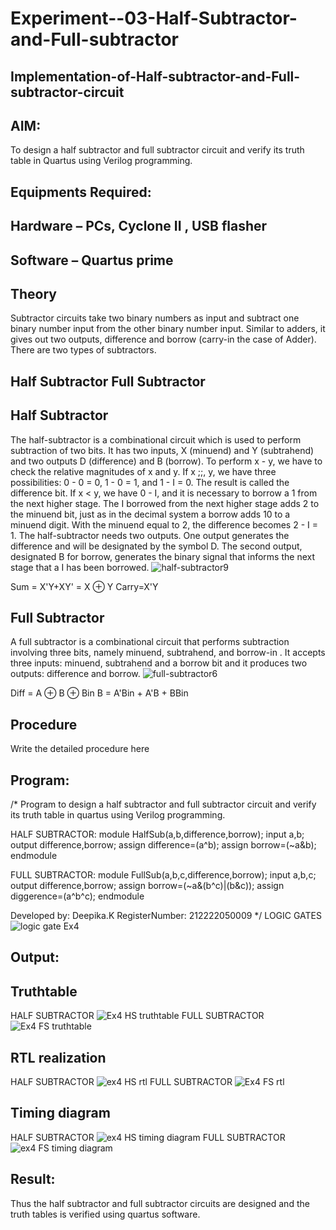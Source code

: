 # Experiment--03-Half-Subtractor-and-Full-subtractor
## Implementation-of-Half-subtractor-and-Full-subtractor-circuit
## AIM:
To design a half subtractor and full subtractor circuit and verify its truth table in Quartus using Verilog programming.

## Equipments Required:
## Hardware – PCs, Cyclone II , USB flasher
## Software – Quartus prime
## Theory
Subtractor circuits take two binary numbers as input and subtract one binary number input from the other binary number input. Similar to adders, it gives out two outputs, difference and borrow (carry-in the case of Adder). There are two types of subtractors.

## Half Subtractor Full Subtractor
## Half Subtractor
The half-subtractor is a combinational circuit which is used to perform subtraction of two bits. It has two inputs, X (minuend) and Y (subtrahend) and two outputs D (difference) and B (borrow). To perform x - y, we have to check the relative magnitudes of x and y. If x ;;, y, we have three possibilities: 0 - 0 = 0, 1 - 0 = 1, and 1 - I = 0. The result is called the difference bit. If x < y, we have 0 - I, and it is necessary to borrow a 1 from the next higher stage. The I borrowed from the next higher stage adds 2 to the minuend bit, just as in the decimal system a borrow adds 10 to a minuend digit. With the minuend equal to 2, the difference becomes 2 - I = 1. The half-subtractor needs two outputs. One output generates the difference and will be designated by the symbol D. The second output, designated B for borrow, generates the binary signal that informs the next stage that a I has been borrowed.
![half-subtractor9](https://user-images.githubusercontent.com/36288975/166112538-58c3bc7c-ee5d-4e6a-ac8d-8e8328efe27a.png)


Sum = X'Y+XY' = X ⊕ Y
Carry=X'Y

## Full Subtractor
A full subtractor is a combinational circuit that performs subtraction involving three bits, namely minuend, subtrahend, and borrow-in . It accepts three inputs: minuend, subtrahend and a borrow bit and it produces two outputs: difference and borrow. 
![full-subtractor6](https://user-images.githubusercontent.com/36288975/166112541-24c68359-3de8-4674-ae22-8272ffc385ed.png)


Diff = A ⊕ B ⊕ Bin B = A'Bin + A'B + BBin

## Procedure



Write the detailed procedure here 


## Program:
/*
Program to design a half subtractor and full subtractor circuit and verify its truth table in quartus using Verilog programming.

HALF SUBTRACTOR:
module HalfSub(a,b,difference,borrow);
input a,b;
output difference,borrow;
assign difference=(a^b);
assign borrow=(~a&b);
endmodule


FULL SUBTRACTOR:
module FullSub(a,b,c,difference,borrow);
input a,b,c;
output difference,borrow;
assign borrow=(~a&(b^c)|(b&c));
assign diggerence=(a^b^c);
endmodule

Developed by: Deepika.K
RegisterNumber: 212222050009 
*/
LOGIC GATES
![logic gate Ex4](https://user-images.githubusercontent.com/128984662/232322397-fc569004-c38a-4155-865a-4ed44c21eaee.jpeg)

## Output:
## Truthtable
HALF SUBTRACTOR
![Ex4 HS truthtable](https://user-images.githubusercontent.com/128984662/232322602-022d4a97-7b7e-4e73-b154-45cc39e55ff3.jpeg)
FULL SUBTRACTOR
![Ex4 FS truthtable](https://user-images.githubusercontent.com/128984662/232322876-b878f147-55ec-4c50-826e-3ec3a8f5cdb9.jpeg)

##  RTL realization
HALF SUBTRACTOR
![ex4 HS rtl](https://user-images.githubusercontent.com/128984662/232323079-fff37973-c2ec-4585-9f73-0d2b870e29cc.jpeg)
FULL SUBTRACTOR
![Ex4 FS rtl](https://user-images.githubusercontent.com/128984662/232323142-3eaef6c7-0ccf-47eb-ae19-fd1ffa3e4088.jpeg)

## Timing diagram 
HALF SUBTRACTOR
![ex4 HS timing diagram](https://user-images.githubusercontent.com/128984662/232323196-ffd0eb29-7041-4c1f-ac07-91b33f777a99.jpeg)
FULL SUBTRACTOR
![ex4 FS timing diagram](https://user-images.githubusercontent.com/128984662/232323244-ca5ebbac-3753-4c67-84a3-c53012a85d97.jpeg)

## Result:
Thus the half subtractor and full subtractor circuits are designed and the truth tables is verified using quartus software.
